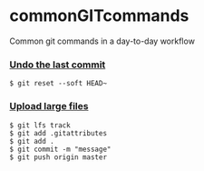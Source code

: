 # commonGITcommands
Common git commands in a day-to-day workflow


### [Undo the last commit](https://git-scm.com/book/en/v2/Git-Tools-Reset-Demystified)

```shell
$ git reset --soft HEAD~
```

### [Upload large files](https://git-lfs.github.com/)

```shell
$ git lfs track
$ git add .gitattributes
$ git add .
$ git commit -m "message"
$ git push origin master

```
